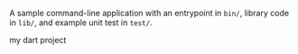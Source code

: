 A sample command-line application with an entrypoint in `bin/`, library code
in `lib/`, and example unit test in `test/`.

my dart project















